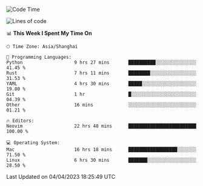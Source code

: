 <!--START_SECTION:waka-->
![Code Time](http://img.shields.io/badge/Code%20Time-1%2C278%20hrs%2029%20mins-blue)

![Lines of code](https://img.shields.io/badge/From%20Hello%20World%20I%27ve%20Written-107.2%20thousand%20lines%20of%20code-blue)

📊 **This Week I Spent My Time On** 

```text
🕑︎ Time Zone: Asia/Shanghai

💬 Programming Languages: 
Python                   9 hrs 27 mins       ██████████░░░░░░░░░░░░░░░   41.45 % 
Rust                     7 hrs 11 mins       ████████░░░░░░░░░░░░░░░░░   31.53 % 
YAML                     4 hrs 30 mins       █████░░░░░░░░░░░░░░░░░░░░   19.80 % 
Git                      1 hr                █░░░░░░░░░░░░░░░░░░░░░░░░   04.39 % 
Other                    16 mins             ░░░░░░░░░░░░░░░░░░░░░░░░░   01.21 % 

🔥 Editors: 
Neovim                   22 hrs 48 mins      █████████████████████████   100.00 % 

💻 Operating System: 
Mac                      16 hrs 18 mins      ██████████████████░░░░░░░   71.50 % 
Linux                    6 hrs 30 mins       ███████░░░░░░░░░░░░░░░░░░   28.50 % 
```


 Last Updated on 04/04/2023 18:25:49 UTC
<!--END_SECTION:waka-->
